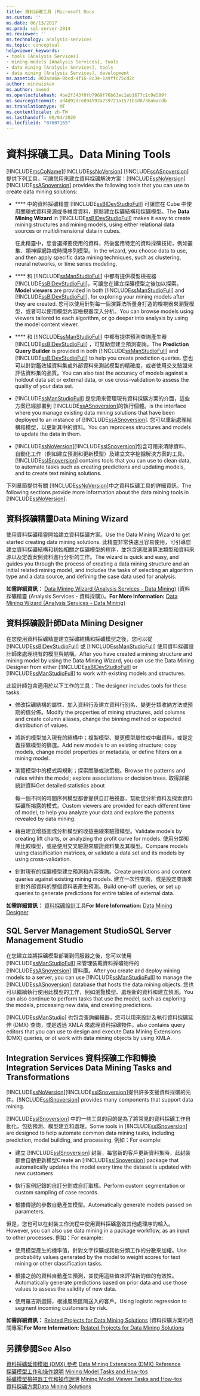 ```yaml
---
title: 資料採礦工具 |Microsoft Docs
ms.custom: ''
ms.date: 06/13/2017
ms.prod: sql-server-2014
ms.reviewer: ''
ms.technology: analysis-services
ms.topic: conceptual
helpviewer_keywords:
- tools [Analysis Services]
- mining models [Analysis Services], tools
- data mining [Analysis Services], tools
- data mining [Analysis Services], development
ms.assetid: 003ada6a-0bcd-4f16-8c34-1a9ffc75cd2c
author: minewiskan
ms.author: owend
ms.openlocfilehash: 4be2f343f0fb7969f76b63ec1eb1677c1c9e589f
ms.sourcegitcommit: ad4d92dce894592a259721a1571b1d8736abacdb
ms.translationtype: MT
ms.contentlocale: zh-TW
ms.lasthandoff: 08/04/2020
ms.locfileid: "87607165"
---
```

# <a name="data-mining-tools"></a><span data-ttu-id="93ad6-102">資料採礦工具。</span><span class="sxs-lookup"><span data-stu-id="93ad6-102">Data Mining Tools</span></span>
  [!INCLUDE[msCoName](../../includes/msconame-md.md)]<span data-ttu-id="93ad6-103">[!INCLUDE[ssNoVersion](../../includes/ssnoversion-md.md)] [!INCLUDE[ssASnoversion](../../includes/ssasnoversion-md.md)] 提供下列工具，可讓您用來建立資料採礦解決方案：</span><span class="sxs-lookup"><span data-stu-id="93ad6-103">[!INCLUDE[ssNoVersion](../../includes/ssnoversion-md.md)] [!INCLUDE[ssASnoversion](../../includes/ssasnoversion-md.md)] provides the following tools that you can use to create data mining solutions:</span></span>  
  
-   <span data-ttu-id="93ad6-104">\*\*\*\* 中的資料採礦精靈 [!INCLUDE[ssBIDevStudioFull](../../includes/ssbidevstudiofull-md.md)] 可讓您在 Cube 中使用關聯式資料來源或多維度資料，輕鬆建立採礦結構和採礦模型。</span><span class="sxs-lookup"><span data-stu-id="93ad6-104">The **Data Mining Wizard** in [!INCLUDE[ssBIDevStudioFull](../../includes/ssbidevstudiofull-md.md)] makes it easy to create mining structures and mining models, using either relational data sources or multidimensional data in cubes.</span></span>  
  
     <span data-ttu-id="93ad6-105">在此精靈中，您會選擇要使用的資料，然後套用特定的資料採礦技術，例如叢集、類神經網路或時間序列模型。</span><span class="sxs-lookup"><span data-stu-id="93ad6-105">In the wizard, you choose data to use, and then apply specific data mining techniques, such as clustering, neural networks, or time series modeling.</span></span>  
  
-   <span data-ttu-id="93ad6-106">\*\*\*\* 和 [!INCLUDE[ssManStudioFull](../../includes/ssmanstudiofull-md.md)] 中都有提供模型檢視器 [!INCLUDE[ssBIDevStudioFull](../../includes/ssbidevstudiofull-md.md)]，可讓您在建立採礦模型之後加以探索。</span><span class="sxs-lookup"><span data-stu-id="93ad6-106">**Model viewers** are provided in both [!INCLUDE[ssManStudioFull](../../includes/ssmanstudiofull-md.md)] and [!INCLUDE[ssBIDevStudioFull](../../includes/ssbidevstudiofull-md.md)], for exploring your mining models after they are created.</span></span>  <span data-ttu-id="93ad6-107">您可以使用針對每一個演算法所量身打造的檢視器來瀏覽模型，或者可以使用模型內容檢視器深入分析。</span><span class="sxs-lookup"><span data-stu-id="93ad6-107">You can browse models using viewers tailored to each algorithm, or go deeper into analysis by using the model content viewer.</span></span>  
  
-   <span data-ttu-id="93ad6-108">\*\*\*\* 和 [!INCLUDE[ssManStudioFull](../../includes/ssmanstudiofull-md.md)] 中都有提供預測查詢產生器 [!INCLUDE[ssBIDevStudioFull](../../includes/ssbidevstudiofull-md.md)] ，可幫助您建立預測查詢。</span><span class="sxs-lookup"><span data-stu-id="93ad6-108">The **Prediction Query Builder** is provided in both [!INCLUDE[ssManStudioFull](../../includes/ssmanstudiofull-md.md)] and [!INCLUDE[ssBIDevStudioFull](../../includes/ssbidevstudiofull-md.md)] to help you create prediction queries.</span></span> <span data-ttu-id="93ad6-109">您也可以針對鑑效組資料集或外部資料來測試模型的精確度，或者使用交叉驗證來評估資料集的品質。</span><span class="sxs-lookup"><span data-stu-id="93ad6-109">You can also test the accuracy of models against a holdout data set or external data, or use cross-validation to assess the quality of your data set.</span></span>  
  
-   [!INCLUDE[ssManStudioFull](../../includes/ssmanstudiofull-md.md)] <span data-ttu-id="93ad6-110">是您用來管理現有資料採礦方案的介面，這些方案已經部署到 [!INCLUDE[ssASnoversion](../../includes/ssasnoversion-md.md)]的執行個體。</span><span class="sxs-lookup"><span data-stu-id="93ad6-110">is the interface where you manage existing data mining solutions that have been deployed to an instance of [!INCLUDE[ssASnoversion](../../includes/ssasnoversion-md.md)].</span></span> <span data-ttu-id="93ad6-111">您可以重新處理結構和模型，以更新其中的資料。</span><span class="sxs-lookup"><span data-stu-id="93ad6-111">You can reprocess structures and models to update the data in them.</span></span>  
  
-   [!INCLUDE[ssNoVersion](../../includes/ssnoversion-md.md)]<span data-ttu-id="93ad6-112">[!INCLUDE[ssISnoversion](../../includes/ssisnoversion-md.md)]包含可用來清除資料、自動化工作（例如建立預測和更新模型）及建立文字挖掘解決方案的工具。</span><span class="sxs-lookup"><span data-stu-id="93ad6-112">[!INCLUDE[ssISnoversion](../../includes/ssisnoversion-md.md)] contains tools that you can use to clean data, to automate tasks such as creating predictions and updating models, and to create text mining solutions.</span></span>  
  
 <span data-ttu-id="93ad6-113">下列章節提供有關 [!INCLUDE[ssNoVersion](../../includes/ssnoversion-md.md)]中之資料採礦工具的詳細資訊。</span><span class="sxs-lookup"><span data-stu-id="93ad6-113">The following sections provide more information about the data mining tools in [!INCLUDE[ssNoVersion](../../includes/ssnoversion-md.md)].</span></span>  
  
## <a name="data-mining-wizard"></a><span data-ttu-id="93ad6-114">資料採礦精靈</span><span class="sxs-lookup"><span data-stu-id="93ad6-114">Data Mining Wizard</span></span>  
 <span data-ttu-id="93ad6-115">使用資料採礦精靈開始建立資料採礦方案。</span><span class="sxs-lookup"><span data-stu-id="93ad6-115">Use the Data Mining Wizard to get started creating data mining solutions.</span></span> <span data-ttu-id="93ad6-116">此精靈非常快速且容易使用，可引導您建立資料採礦結構和初始相關之採礦模型的程序，並包含選取演算法類型和資料來源以及定義案例資料進行分析的工作。</span><span class="sxs-lookup"><span data-stu-id="93ad6-116">The wizard is quick and easy, and guides you through the process of creating a data mining structure and an initial related mining model, and includes the tasks of selecting an algorithm type and a data source, and defining the case data used for analysis.</span></span>  
  
 <span data-ttu-id="93ad6-117">**如需詳細資訊︰** [Data Mining Wizard &#40;Analysis Services - Data Mining&#41;](data-mining-wizard-analysis-services-data-mining.md) (資料採礦精靈 (Analysis Services - 資料採礦))。</span><span class="sxs-lookup"><span data-stu-id="93ad6-117">**For More Information:** [Data Mining Wizard &#40;Analysis Services - Data Mining&#41;](data-mining-wizard-analysis-services-data-mining.md)</span></span>  
  
## <a name="data-mining-designer"></a><span data-ttu-id="93ad6-118">資料採礦設計師</span><span class="sxs-lookup"><span data-stu-id="93ad6-118">Data Mining Designer</span></span>  
 <span data-ttu-id="93ad6-119">在您使用資料採礦精靈建立採礦結構和採礦模型之後，您可以從 [!INCLUDE[ssBIDevStudioFull](../../includes/ssbidevstudiofull-md.md)] 或 [!INCLUDE[ssManStudioFull](../../includes/ssmanstudiofull-md.md)] 使用資料採礦設計師來處理現有的模型與結構。</span><span class="sxs-lookup"><span data-stu-id="93ad6-119">After you have created a mining structure and mining model by using the Data Mining Wizard, you can use the Data Mining Designer from either [!INCLUDE[ssBIDevStudioFull](../../includes/ssbidevstudiofull-md.md)] or [!INCLUDE[ssManStudioFull](../../includes/ssmanstudiofull-md.md)] to work with existing models and structures.</span></span>  
  
 <span data-ttu-id="93ad6-120">此設計師包含適用於以下工作的工具：</span><span class="sxs-lookup"><span data-stu-id="93ad6-120">The designer includes tools for these tasks:</span></span>  
  
-   <span data-ttu-id="93ad6-121">修改採礦結構的屬性、加入資料行及建立資料行別名、變更分類收納方法或預期的值分佈。</span><span class="sxs-lookup"><span data-stu-id="93ad6-121">Modify the properties of mining structures, add columns and create column aliases, change the binning method or expected distribution of values.</span></span>  
  
-   <span data-ttu-id="93ad6-122">將新的模型加入現有的結構中；複製模型、變更模型屬性或中繼資料，或是定義採礦模型的篩選。</span><span class="sxs-lookup"><span data-stu-id="93ad6-122">Add new models to an existing structure; copy models, change model properties or metadata, or define filters on a mining model.</span></span>  
  
-   <span data-ttu-id="93ad6-123">瀏覽模型中的模式與規則；探索關聯或決策樹。</span><span class="sxs-lookup"><span data-stu-id="93ad6-123">Browse the patterns and rules within the model; explore associations or decision trees.</span></span> <span data-ttu-id="93ad6-124">取得詳細統計資料</span><span class="sxs-lookup"><span data-stu-id="93ad6-124">Get detailed statistics about</span></span>  
  
     <span data-ttu-id="93ad6-125">每一個不同的時間序列模型都會提供自訂檢視器，幫助您分析資料及探索資料採礦所揭露的模式。</span><span class="sxs-lookup"><span data-stu-id="93ad6-125">Custom viewers are provided for each different time of model, to help you analyze your data and explore the patterns revealed by data mining.</span></span>  
  
-   <span data-ttu-id="93ad6-126">藉由建立增益圖或分析模型的收益曲線來驗證模型。</span><span class="sxs-lookup"><span data-stu-id="93ad6-126">Validate models by creating lift charts, or analyzing the profit curve for models.</span></span> <span data-ttu-id="93ad6-127">使用分類矩陣比較模型，或是使用交叉驗證來驗證資料集及其模型。</span><span class="sxs-lookup"><span data-stu-id="93ad6-127">Compare models using classification matrices, or validate a data set and its models by using cross-validation.</span></span>  
  
-   <span data-ttu-id="93ad6-128">針對現有的採礦模型建立預測和內容查詢。</span><span class="sxs-lookup"><span data-stu-id="93ad6-128">Create predictions and content queries against existing mining models.</span></span> <span data-ttu-id="93ad6-129">建立一次性查詢，或是設定查詢來針對外部資料的整個資料表產生預測。</span><span class="sxs-lookup"><span data-stu-id="93ad6-129">Build one-off queries, or set up queries to generate predictions for entire tables of external data.</span></span>  
  
 <span data-ttu-id="93ad6-130">**如需詳細資訊：** [資料採礦設計](data-mining-designer.md)工具</span><span class="sxs-lookup"><span data-stu-id="93ad6-130">**For More Information:** [Data Mining Designer](data-mining-designer.md)</span></span>  
  
## <a name="sql-server-management-studio"></a><span data-ttu-id="93ad6-131">SQL Server Management Studio</span><span class="sxs-lookup"><span data-stu-id="93ad6-131">SQL Server Management Studio</span></span>  
 <span data-ttu-id="93ad6-132">在您建立並將採礦模型部署到伺服器之後，您可以使用 [!INCLUDE[ssManStudioFull](../../includes/ssmanstudiofull-md.md)] 來管理裝載資料採礦物件的 [!INCLUDE[ssASnoversion](../../includes/ssasnoversion-md.md)] 資料庫。</span><span class="sxs-lookup"><span data-stu-id="93ad6-132">After you create and deploy mining models to a server, you can use [!INCLUDE[ssManStudioFull](../../includes/ssmanstudiofull-md.md)] to manage the [!INCLUDE[ssASnoversion](../../includes/ssasnoversion-md.md)] database that hosts the data mining objects.</span></span> <span data-ttu-id="93ad6-133">您也可以繼續執行使用此模型的工作，例如瀏覽模型、處理新的資料和建立預測。</span><span class="sxs-lookup"><span data-stu-id="93ad6-133">You can also continue to perform tasks that use the model, such as exploring the models, processing new data, and creating predictions.</span></span>  
  
 [!INCLUDE[ssManStudio](../../includes/ssmanstudio-md.md)] <span data-ttu-id="93ad6-134">也包含查詢編輯器，您可以用來設計及執行資料採礦延伸 (DMX) 查詢，或是透過 XMLA 來處理資料採礦物件。</span><span class="sxs-lookup"><span data-stu-id="93ad6-134">also contains query editors that you can use to design and execute Data Mining Extensions (DMX) queries, or ot work with data mining objects by using XMLA.</span></span>  
  
## <a name="integration-services-data-mining-tasks-and-transformations"></a><span data-ttu-id="93ad6-135">Integration Services 資料採礦工作和轉換</span><span class="sxs-lookup"><span data-stu-id="93ad6-135">Integration Services Data Mining Tasks and Transformations</span></span>  
 [!INCLUDE[ssNoVersion](../../includes/ssnoversion-md.md)]<span data-ttu-id="93ad6-136">[!INCLUDE[ssISnoversion](../../includes/ssisnoversion-md.md)]提供許多支援資料採礦的元件。</span><span class="sxs-lookup"><span data-stu-id="93ad6-136">[!INCLUDE[ssISnoversion](../../includes/ssisnoversion-md.md)] provides many components that support data mining.</span></span>  
  
 <span data-ttu-id="93ad6-137">[!INCLUDE[ssISnoversion](../../includes/ssisnoversion-md.md)] 中的一些工具的目的是為了將常見的資料採礦工作自動化，包括預測、模型建立和處理。</span><span class="sxs-lookup"><span data-stu-id="93ad6-137">Some tools in [!INCLUDE[ssISnoversion](../../includes/ssisnoversion-md.md)] are designed to help automate common data mining tasks, including prediction, model building, and processing.</span></span> <span data-ttu-id="93ad6-138">例如：</span><span class="sxs-lookup"><span data-stu-id="93ad6-138">For example:</span></span>  
  
-   <span data-ttu-id="93ad6-139">建立 [!INCLUDE[ssISnoversion](../../includes/ssisnoversion-md.md)] 封裝，每當新的客戶更新資料集時，此封裝都會自動更新模型</span><span class="sxs-lookup"><span data-stu-id="93ad6-139">Create an [!INCLUDE[ssISnoversion](../../includes/ssisnoversion-md.md)] package that automatically updates the model every time the dataset is updated with new customers</span></span>  
  
-   <span data-ttu-id="93ad6-140">執行案例記錄的自訂分割或自訂取樣。</span><span class="sxs-lookup"><span data-stu-id="93ad6-140">Perform custom segmentation or custom sampling of case records.</span></span>  
  
-   <span data-ttu-id="93ad6-141">根據傳遞的參數自動產生模型。</span><span class="sxs-lookup"><span data-stu-id="93ad6-141">Automatically generate models passed on parameters.</span></span>  
  
 <span data-ttu-id="93ad6-142">但是，您也可以在封裝工作流程中使用資料採礦當做其他處理序的輸入。</span><span class="sxs-lookup"><span data-stu-id="93ad6-142">However, you can also use data mining in a package workflow, as an input to other processes.</span></span> <span data-ttu-id="93ad6-143">例如：</span><span class="sxs-lookup"><span data-stu-id="93ad6-143">For example:</span></span>  
  
-   <span data-ttu-id="93ad6-144">使用模型產生的機率值，針對文字採礦或其他分類工作的分數來加權。</span><span class="sxs-lookup"><span data-stu-id="93ad6-144">Use probability values generated by the model to weight scores for text mining or other classification tasks.</span></span>  
  
-   <span data-ttu-id="93ad6-145">根據之前的資料自動產生預測，並使用這些值來評估新的值的有效性。</span><span class="sxs-lookup"><span data-stu-id="93ad6-145">Automatically generate predictions based on prior data and use those values to assess the validity of new data.</span></span>  
  
-   <span data-ttu-id="93ad6-146">使用羅吉斯迴歸，根據風險區隔送入的客戶。</span><span class="sxs-lookup"><span data-stu-id="93ad6-146">Using logistic regression to segment incoming customers by risk.</span></span>  
  
 <span data-ttu-id="93ad6-147">**如需詳細資訊：** [Related Projects for Data Mining Solutions](data-mining-solutions.md) (資料採礦方案的相關專案)</span><span class="sxs-lookup"><span data-stu-id="93ad6-147">**For More Information:** [Related Projects for Data Mining Solutions](data-mining-solutions.md)</span></span>  
  
## <a name="see-also"></a><span data-ttu-id="93ad6-148">另請參閱</span><span class="sxs-lookup"><span data-stu-id="93ad6-148">See Also</span></span>  
 <span data-ttu-id="93ad6-149">[資料採礦延伸模組 &#40;DMX&#41; 參考](/sql/dmx/data-mining-extensions-dmx-reference) </span><span class="sxs-lookup"><span data-stu-id="93ad6-149">[Data Mining Extensions &#40;DMX&#41; Reference](/sql/dmx/data-mining-extensions-dmx-reference) </span></span>  
 <span data-ttu-id="93ad6-150">[採礦模型工作和操作說明](mining-model-tasks-and-how-tos.md) </span><span class="sxs-lookup"><span data-stu-id="93ad6-150">[Mining Model Tasks and How-tos](mining-model-tasks-and-how-tos.md) </span></span>  
 <span data-ttu-id="93ad6-151">[採礦模型檢視器工作和操作說明](mining-model-viewer-tasks-and-how-tos.md) </span><span class="sxs-lookup"><span data-stu-id="93ad6-151">[Mining Model Viewer Tasks and How-tos](mining-model-viewer-tasks-and-how-tos.md) </span></span>  
 [<span data-ttu-id="93ad6-152">資料採礦方案</span><span class="sxs-lookup"><span data-stu-id="93ad6-152">Data Mining Solutions</span></span>](data-mining-solutions.md)  
  
  
